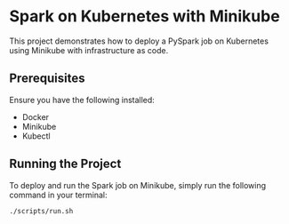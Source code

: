 # Spark on Kubernetes with Minikube

This project demonstrates how to deploy a PySpark job on Kubernetes using Minikube with infrastructure as code.

## Prerequisites

Ensure you have the following installed:
- Docker
- Minikube
- Kubectl

## Running the Project

To deploy and run the Spark job on Minikube, simply run the following command in your terminal:

```bash
./scripts/run.sh

